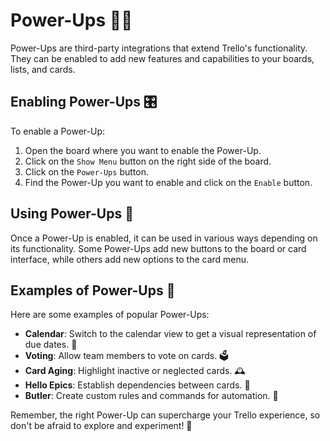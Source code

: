 # Power-Ups 💪🚀

Power-Ups are third-party integrations that extend Trello's functionality. They can be enabled to add new features and capabilities to your boards, lists, and cards. 

## Enabling Power-Ups 🎛️

To enable a Power-Up:

1. Open the board where you want to enable the Power-Up.
2. Click on the `Show Menu` button on the right side of the board.
3. Click on the `Power-Ups` button.
4. Find the Power-Up you want to enable and click on the `Enable` button.

## Using Power-Ups 🧰

Once a Power-Up is enabled, it can be used in various ways depending on its functionality. Some Power-Ups add new buttons to the board or card interface, while others add new options to the card menu.

## Examples of Power-Ups 📖

Here are some examples of popular Power-Ups:

- **Calendar**: Switch to the calendar view to get a visual representation of due dates. 📅
- **Voting**: Allow team members to vote on cards. 🗳️
- **Card Aging**: Highlight inactive or neglected cards. 🕰️
- **Hello Epics**: Establish dependencies between cards. 🧩
- **Butler**: Create custom rules and commands for automation. 🤖

Remember, the right Power-Up can supercharge your Trello experience, so don't be afraid to explore and experiment! 🚀